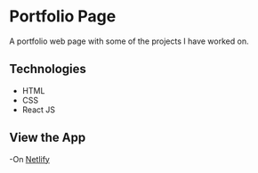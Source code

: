 # **Portfolio Page**

A portfolio web page with some of the projects I have worked on.

## Technologies

- HTML
- CSS
- React JS

## View the App

-On [Netlify](https://jannis-portfolio-page.netlify.app/)
